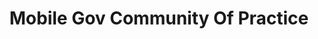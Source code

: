---
# This topic lives at
# https://digital.gov/topics/mobile-gov-community-of-practice

slug: "mobile-gov-community-of-practice"

# Topic Title
title: "Mobile Gov Community Of Practice"

# description — keep it short and clear
summary: ""


# Weight
weight: 1

# For more information on managing topics,
# see https://github.com/GSA/digitalgov.gov/wiki
---